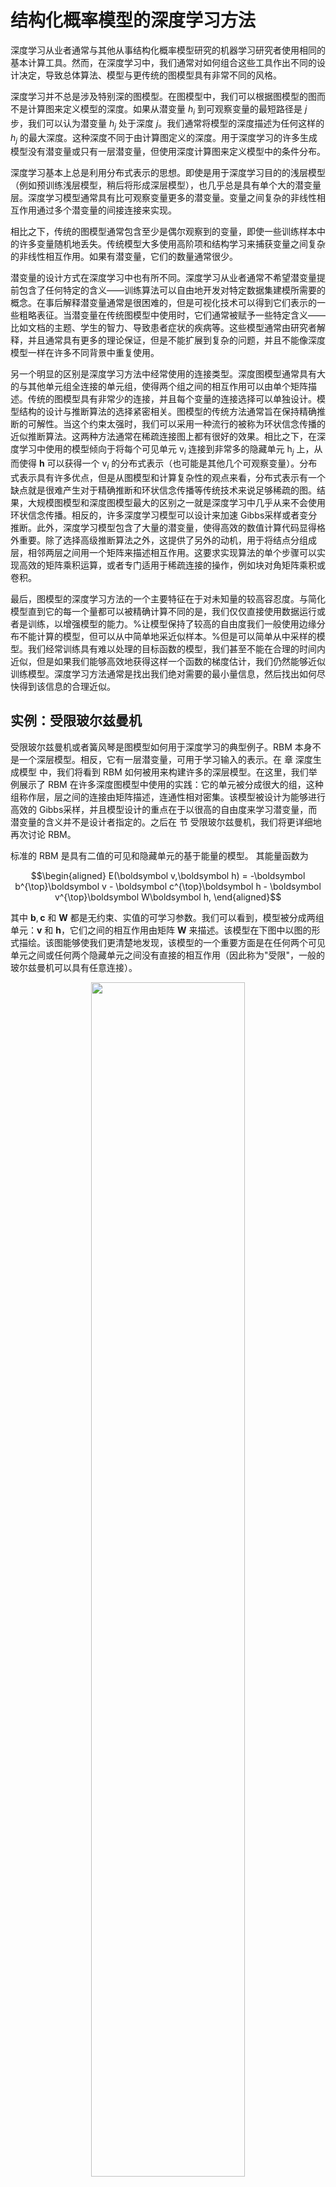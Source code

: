 


# 结构化概率模型的深度学习方法



<!-- %深度学习实践者通常使用与从事结构化概率模型研究的其它机器学习研究者相同的基本计算工具。 -->深度学习从业者通常与其他从事结构化概率模型研究的机器学习研究者使用相同的基本计算工具。然而，在深度学习中，我们通常对如何组合这些工具作出不同的设计决定，导致总体算法、模型与更传统的图模型具有非常不同的风格。



深度学习并不总是涉及特别深的图模型。在图模型中，我们可以根据图模型的图而不是计算图来定义模型的深度。如果从潜变量 $h_i$ 到可观察变量的最短路径是 $j$ 步，我们可以认为潜变量 $h_j$ 处于深度 $j$。我们通常将模型的深度描述为任何这样的 $h_j$ 的最大深度。这种深度不同于由计算图定义的深度。用于深度学习的许多生成模型没有潜变量或只有一层潜变量，但使用深度计算图来定义模型中的条件分布。



深度学习基本上总是利用分布式表示的思想。即使是用于深度学习目的的浅层模型（例如预训练浅层模型，稍后将形成深层模型），也几乎总是具有单个大的潜变量层。深度学习模型通常具有比可观察变量更多的潜变量。变量之间复杂的非线性相互作用通过多个潜变量的间接连接来实现。



相比之下，传统的图模型通常包含至少是偶尔观察到的变量，即使一些训练样本中的许多变量随机地丢失。传统模型大多使用高阶项和结构学习来捕获变量之间复杂的非线性相互作用。如果有潜变量，它们的数量通常很少。




潜变量的设计方式在深度学习中也有所不同。深度学习从业者通常不希望潜变量提前包含了任何特定的含义——训练算法可以自由地开发对特定数据集建模所需要的概念。在事后解释潜变量通常是很困难的，但是可视化技术可以得到它们表示的一些粗略表征。当潜变量在传统图模型中使用时，它们通常被赋予一些特定含义——比如文档的主题、学生的智力、导致患者症状的疾病等。这些模型通常由研究者解释，并且通常具有更多的理论保证，但是不能扩展到复杂的问题，并且不能像深度模型一样在许多不同背景中重复使用。



另一个明显的区别是深度学习方法中经常使用的连接类型。深度图模型通常具有大的与其他单元组全连接的单元组，使得两个组之间的相互作用可以由单个矩阵描述。传统的图模型具有非常少的连接，并且每个变量的连接选择可以单独设计。模型结构的设计与推断算法的选择紧密相关。图模型的传统方法通常旨在保持精确推断的可解性。当这个约束太强时，我们可以采用一种流行的被称为环状信念传播的近似推断算法。这两种方法通常在稀疏连接图上都有很好的效果。相比之下，在深度学习中使用的模型倾向于将每个可见单元 $\mathrm v_i$ 连接到非常多的隐藏单元 $\mathrm h_j$ 上，从而使得 $\mathbf h$ 可以获得一个 $\mathrm v_i$ 的分布式表示（也可能是其他几个可观察变量）。分布式表示具有许多优点，但是从图模型和计算复杂性的观点来看，分布式表示有一个缺点就是很难产生对于精确推断和环状信念传播等传统技术来说足够稀疏的图。结果，大规模图模型和深度图模型最大的区别之一就是深度学习中几乎从来不会使用环状信念传播。相反的，许多深度学习模型可以设计来加速 Gibbs采样或者变分推断。此外，深度学习模型包含了大量的潜变量，使得高效的数值计算代码显得格外重要。除了选择高级推断算法之外，这提供了另外的动机，用于将结点分组成层，相邻两层之间用一个矩阵来描述相互作用。这要求实现算法的单个步骤可以实现高效的矩阵乘积运算，或者专门适用于稀疏连接的操作，例如块对角矩阵乘积或卷积。




最后，图模型的深度学习方法的一个主要特征在于对未知量的较高容忍度。与简化模型直到它的每一个量都可以被精确计算不同的是，我们仅仅直接使用数据运行或者是训练，以增强模型的能力。%让模型保持了较高的自由度我们一般使用边缘分布不能计算的模型，但可以从中简单地采近似样本。%但是可以简单从中采样的模型。我们经常训练具有难以处理的目标函数的模型，我们甚至不能在合理的时间内近似，但是如果我们能够高效地获得这样一个函数的梯度估计，我们仍然能够近似训练模型。深度学习方法通常是找出我们绝对需要的最小量信息，然后找出如何尽快得到该信息的合理近似。




## 实例：受限玻尔兹曼机

受限玻尔兹曼机或者簧风琴是图模型如何用于深度学习的典型例子。RBM 本身不是一个深层模型。相反，它有一层潜变量，可用于学习输入的表示。在 章 深度生成模型 中，我们将看到 RBM 如何被用来构建许多的深层模型。在这里，我们举例展示了 RBM 在许多深度图模型中使用的实践：它的单元被分成很大的组，这种组称作层，层之间的连接由矩阵描述，连通性相对密集。该模型被设计为能够进行高效的 Gibbs采样，并且模型设计的重点在于以很高的自由度来学习潜变量，而潜变量的含义并不是设计者指定的。之后在 节 受限玻尔兹曼机，我们将更详细地再次讨论 RBM。



标准的 RBM 是具有二值的可见和隐藏单元的基于能量的模型。 其能量函数为


$$\begin{aligned}
E(\boldsymbol v,\boldsymbol h) = -\boldsymbol b^{\top}\boldsymbol v - \boldsymbol c^{\top}\boldsymbol h - \boldsymbol v^{\top}\boldsymbol W\boldsymbol h,
\end{aligned}$$


其中 $\boldsymbol b,\boldsymbol c$ 和 $\boldsymbol W$ 都是无约束、实值的可学习参数。我们可以看到，模型被分成两组单元：$\boldsymbol v$ 和 $\boldsymbol h$，它们之间的相互作用由矩阵 $\boldsymbol W$ 来描述。该模型在下图中以图的形式描绘。<!-- %可以看到。 -->该图能够使我们更清楚地发现，该模型的一个重要方面是在任何两个可见单元之间或任何两个隐藏单元之间没有直接的相互作用（因此称为"受限"，一般的玻尔兹曼机可以具有任意连接）。




<p align="center">
    <img width="70%" height="70%" src="http://images.iterate.site/blog/image/20190718/PRfqs3U52f3E.png?imageslim">
</p>

> 16.14 一个画成马尔可夫网络形式的 RBM。



对 RBM 结构的限制产生了良好的属性


$$\begin{aligned}
p(\mathbf h\mid\mathbf v) = \prod_i p(\mathrm h_i\mid \mathbf v)
\end{aligned}$$


以及


$$\begin{aligned}
p(\mathbf v\mid\mathbf h) = \prod_i p(\mathrm v_i\mid \mathbf h).
\end{aligned}$$


独立的条件分布很容易计算。对于二元的受限玻尔兹曼机，我们可以得到：


$$\begin{aligned}
p(\mathrm h_i = 1\mid\mathbf v) &= \sigma\big(\mathbf v^{\top}\boldsymbol W_{:,i} + b_i\big),\\
p(\mathrm h_i = 0\mid\mathbf v) &= 1 - \sigma\big(\mathbf v^{\top}\boldsymbol W_{:,i} + b_i\big).
\end{aligned}$$


结合这些属性可以得到高效的块吉布斯采样，它在同时采样所有 $\boldsymbol h$ 和同时采样所有 $\boldsymbol v$ 之间交替。RBM 模型通过 Gibbs采样产生的样本展示在下图中。

<p align="center">
    <img width="70%" height="70%" src="http://images.iterate.site/blog/image/20190718/8CKebtAlIcA5.png?imageslim">
</p>

> 16.15 训练好的 RBM 的样本及其权重。\emph{(左)}用 MNIST 训练模型，然后用 Gibbs采样进行采样。每一列是一个单独的 Gibbs采样过程。每一行表示另一个 $1000$ 步后 Gibbs采样的输出。连续的样本之间彼此高度相关。\emph{(右)}对应的权重向量。将本图结果与图\?中描述的线性因子模型的样本和权重相比。由于 RBM 的先验 $p(\boldsymbol h)$ 没有限制为因子，这里的样本表现得好很多。采样时 RBM 能够学习到哪些特征需要一起出现。另一方面说，RBM 后验 $p(\boldsymbol h \mid \boldsymbol v)$ 是因子的，而稀疏编码的后验并不是，所以在特征提取上稀疏编码模型表现得更好。其他的模型可以使用非因子的 $p(\boldsymbol h)$ 和非因子的 $p(\boldsymbol h \mid \boldsymbol h)$。图片经 {lisa_tutorial_rbm}允许转载。


由于能量函数本身只是参数的线性函数，很容易获取能量函数的导数。 例如，


$$\begin{aligned}
\frac{\partial}{\partial W_{i,j}} E(\mathbf v,\mathbf h) = - \mathrm v_i \mathrm h_j.
\end{aligned}$$


这两个属性，高效的 Gibbs采样和导数计算，使训练过程变得非常方便。在 章 直面配分函数 中，我们将看到，可以通过计算应用于这种来自模型样本的导数来训练无向模型。

训练模型可以得到数据 $\boldsymbol v$ 的表示 $\boldsymbol h$。我们经常使用 $\mathbb E_{\mathbf h\sim p(\mathbf h\mid\boldsymbol v)}[\boldsymbol h]$ 作为一组描述 $\boldsymbol v$ 的特征。



总的来说，RBM 展示了典型的图模型深度学习方法：<!-- %结合由矩阵参数化的层之间的高效相互作用通过多层潜变量完成表示学习。 -->使用多层潜变量，并由矩阵参数化层之间的高效相互作用来完成表示学习。


图模型为描述概率模型提供了一种优雅、灵活、清晰的语言。在未来的章节中，我们将使用这种语言，以其他视角来描述各种各样的深度概率模型。




# 相关

- 《深度学习》花书
